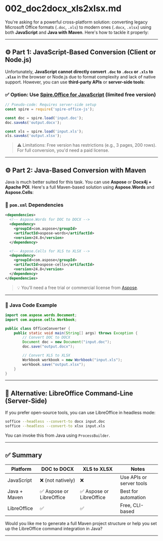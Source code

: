 # 002_doc2docx_xls2xlsx.md


You're asking for a powerful cross-platform solution: converting legacy Microsoft Office formats (`.doc`, `.xls`) to modern ones (`.docx`, `.xlsx`) using both **JavaScript** and **Java with Maven**. Here's how to tackle it properly:

---

## ⚙️ Part 1: JavaScript-Based Conversion (Client or Node.js)

Unfortunately, **JavaScript cannot directly convert `.doc` to `.docx` or `.xls` to `.xlsx`** in the browser or Node.js due to format complexity and lack of native support. However, you can use **third-party APIs** or **server-side tools**:

### ✅ Option: Use [Spire.Office for JavaScript](https://www.e-iceblue.com/Introduce/free-office-for-javascript.html) (limited free version)

```js
// Pseudo-code: Requires server-side setup
const spire = require('spire-office-js');

const doc = spire.load('input.doc');
doc.saveAs('output.docx');

const xls = spire.load('input.xls');
xls.saveAs('output.xlsx');
```

> ⚠️ Limitations: Free version has restrictions (e.g., 3 pages, 200 rows). For full conversion, you'd need a paid license.

---

## ⚙️ Part 2: Java-Based Conversion with Maven

Java is much better suited for this task. You can use **Aspose** or **Docx4j + Apache POI**. Here's a full Maven-based solution using **Aspose.Words** and **Aspose.Cells**:

### 🧱 `pom.xml` Dependencies

```xml
<dependencies>
  <!-- Aspose.Words for DOC to DOCX -->
  <dependency>
    <groupId>com.aspose</groupId>
    <artifactId>aspose-words</artifactId>
    <version>24.8</version>
  </dependency>

  <!-- Aspose.Cells for XLS to XLSX -->
  <dependency>
    <groupId>com.aspose</groupId>
    <artifactId>aspose-cells</artifactId>
    <version>24.8</version>
  </dependency>
</dependencies>
```

> 💡 You’ll need a free trial or commercial license from [Aspose](https://www.aspose.com/).

---

### 🧪 Java Code Example

```java
import com.aspose.words.Document;
import com.aspose.cells.Workbook;

public class OfficeConverter {
    public static void main(String[] args) throws Exception {
        // Convert DOC to DOCX
        Document doc = new Document("input.doc");
        doc.save("output.docx");

        // Convert XLS to XLSX
        Workbook workbook = new Workbook("input.xls");
        workbook.save("output.xlsx");
    }
}
```

---

## 🧠 Alternative: LibreOffice Command-Line (Server-Side)

If you prefer open-source tools, you can use LibreOffice in headless mode:

```bash
soffice --headless --convert-to docx input.doc
soffice --headless --convert-to xlsx input.xls
```

You can invoke this from Java using `ProcessBuilder`.

---

## ✅ Summary

| Platform     | DOC to DOCX | XLS to XLSX | Notes |
|--------------|-------------|-------------|-------|
| JavaScript   | ❌ (not natively) | ❌ | Use APIs or server tools |
| Java + Maven | ✅ Aspose or LibreOffice | ✅ Aspose or LibreOffice | Best for automation |
| LibreOffice  | ✅ | ✅ | Free, CLI-based |

Would you like me to generate a full Maven project structure or help you set up the LibreOffice command integration in Java?

------